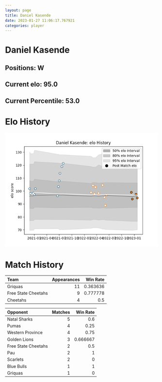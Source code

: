 ```yaml
---  
layout: page  
title: Daniel Kasende  
date: 2023-01-27 11:06:17.767921  
categories: player  
---
```

# Daniel Kasende

## Positions: W

## Current elo: 95.0

## Current Percentile: 53.0

# Elo History


![elo history](history_DanielKasende.png)
# Match History


| Team                |   Appearances |   Win Rate |
|:--------------------|--------------:|-----------:|
| Griquas             |            11 |   0.363636 |
| Free State Cheetahs |             9 |   0.777778 |
| Cheetahs            |             4 |   0.5      |

| Opponent            |   Matches |   Win Rate |
|:--------------------|----------:|-----------:|
| Natal Sharks        |         5 |   0.6      |
| Pumas               |         4 |   0.25     |
| Western Province    |         4 |   0.75     |
| Golden Lions        |         3 |   0.666667 |
| Free State Cheetahs |         2 |   0.5      |
| Pau                 |         2 |   1        |
| Scarlets            |         2 |   0        |
| Blue Bulls          |         1 |   1        |
| Griquas             |         1 |   0        |